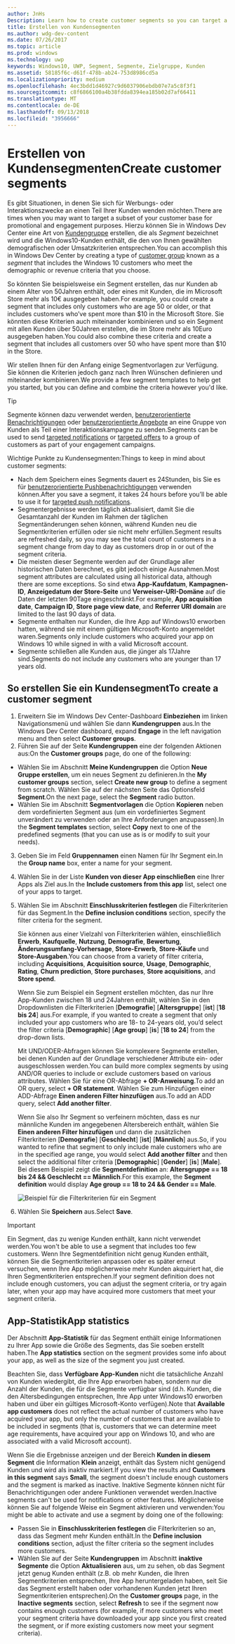 ```yaml
---
author: JnHs
Description: Learn how to create customer segments so you can target a subset of your customer base for promotional or engagement purposes.
title: Erstellen von Kundensegmenten
ms.author: wdg-dev-content
ms.date: 07/26/2017
ms.topic: article
ms.prod: windows
ms.technology: uwp
keywords: Windows10, UWP, Segment, Segmente, Zielgruppe, Kunden
ms.assetid: 58185f6c-d61f-478b-ab24-753d8986cd5a
ms.localizationpriority: medium
ms.openlocfilehash: 4ec3bdd1d46927c9d6037906ebdb07e7a5c8f3f1
ms.sourcegitcommit: c8f6866100a4b38fdda8394ea185b02d7af66411
ms.translationtype: MT
ms.contentlocale: de-DE
ms.lasthandoff: 09/13/2018
ms.locfileid: "3956666"
---
```

# <a name="create-customer-segments"></a><span data-ttu-id="56736-103">Erstellen von Kundensegmenten</span><span class="sxs-lookup"><span data-stu-id="56736-103">Create customer segments</span></span>

<span data-ttu-id="56736-104">Es gibt Situationen, in denen Sie sich für Werbungs- oder Interaktionszwecke an einen Teil Ihrer Kunden wenden möchten.</span><span class="sxs-lookup"><span data-stu-id="56736-104">There are times when you may want to target a subset of your customer base for promotional and engagement purposes.</span></span> <span data-ttu-id="56736-105">Hierzu können Sie in Windows Dev Center eine Art von [Kundengruppe](create-customer-groups.md) erstellen, die als *Segment* bezeichnet wird und die Windows10-Kunden enthält, die den von Ihnen gewählten demografischen oder Umsatzkriterien entsprechen.</span><span class="sxs-lookup"><span data-stu-id="56736-105">You can accomplish this in Windows Dev Center by creating a type of [customer group](create-customer-groups.md) known as a *segment* that includes the Windows 10 customers who meet the demographic or revenue criteria that you choose.</span></span>

<span data-ttu-id="56736-106">So könnten Sie beispielsweise ein Segment erstellen, das nur Kunden ab einem Alter von 50Jahren enthält, oder eines mit Kunden, die im Microsoft Store mehr als 10€ ausgegeben haben.</span><span class="sxs-lookup"><span data-stu-id="56736-106">For example, you could create a segment that includes only customers who are age 50 or older, or that includes customers who’ve spent more than $10 in the Microsoft Store.</span></span> <span data-ttu-id="56736-107">Sie könnten diese Kriterien auch miteinander kombinieren und so ein Segment mit allen Kunden über 50Jahren erstellen, die im Store mehr als 10Euro ausgegeben haben.</span><span class="sxs-lookup"><span data-stu-id="56736-107">You could also combine these criteria and create a segment that includes all customers over 50 who have spent more than $10 in the Store.</span></span> 

<span data-ttu-id="56736-108">Wir stellen Ihnen für den Anfang einige Segmentvorlagen zur Verfügung. Sie können die Kriterien jedoch ganz nach Ihren Wünschen definieren und miteinander kombinieren.</span><span class="sxs-lookup"><span data-stu-id="56736-108">We provide a few segment templates to help get you started, but you can define and combine the criteria however you'd like.</span></span>

> [!TIP]
> <span data-ttu-id="56736-109">Segmente können dazu verwendet werden, [benutzerorientierte Benachrichtigungen](send-push-notifications-to-your-apps-customers.md) oder [benutzerorientierte Angebote](use-targeted-offers-to-maximize-engagement-and-conversions.md) an eine Gruppe von Kunden als Teil einer Interaktionskampagne zu senden.</span><span class="sxs-lookup"><span data-stu-id="56736-109">Segments can be used to send [targeted notifications](send-push-notifications-to-your-apps-customers.md) or [targeted offers](use-targeted-offers-to-maximize-engagement-and-conversions.md) to a group of customers as part of your engagement campaigns.</span></span>

<span data-ttu-id="56736-110">Wichtige Punkte zu Kundensegmenten:</span><span class="sxs-lookup"><span data-stu-id="56736-110">Things to keep in mind about customer segments:</span></span>
- <span data-ttu-id="56736-111">Nach dem Speichern eines Segments dauert es 24Stunden, bis Sie es für [benutzerorientierte Pushbenachrichtigungen](send-push-notifications-to-your-apps-customers.md) verwenden können.</span><span class="sxs-lookup"><span data-stu-id="56736-111">After you save a segment, it takes 24 hours before you’ll be able to use it for [targeted push notifications](send-push-notifications-to-your-apps-customers.md).</span></span>
- <span data-ttu-id="56736-112">Segmentergebnisse werden täglich aktualisiert, damit Sie die Gesamtanzahl der Kunden im Rahmen der täglichen Segmentänderungen sehen können, während Kunden neu die Segmentkriterien erfüllen oder sie nicht mehr erfüllen.</span><span class="sxs-lookup"><span data-stu-id="56736-112">Segment results are refreshed daily, so you may see the total count of customers in a segment change from day to day as customers drop in or out of the segment criteria.</span></span>
- <span data-ttu-id="56736-113">Die meisten dieser Segmente werden auf der Grundlage aller historischen Daten berechnet, es gibt jedoch einige Ausnahmen.</span><span class="sxs-lookup"><span data-stu-id="56736-113">Most segment attributes are calculated using all historical data, although there are some exceptions.</span></span> <span data-ttu-id="56736-114">So sind etwa **App-Kaufdatum**, **Kampagnen-ID**, **Anzeigedatum der Store-Seite** und **Verweiser-URI-Domäne** auf die Daten der letzten 90Tage eingeschränkt.</span><span class="sxs-lookup"><span data-stu-id="56736-114">For example, **App acquisition date**, **Campaign ID**, **Store page view date**, and **Referrer URI domain** are limited to the last 90 days of data.</span></span>
- <span data-ttu-id="56736-115">Segmente enthalten nur Kunden, die Ihre App auf Windows10 erworben hatten, während sie mit einem gültigen Microsoft-Konto angemeldet waren.</span><span class="sxs-lookup"><span data-stu-id="56736-115">Segments only include customers who acquired your app on Windows 10 while signed in with a valid Microsoft account.</span></span> 
- <span data-ttu-id="56736-116">Segmente schließen alle Kunden aus, die jünger als 17Jahre sind.</span><span class="sxs-lookup"><span data-stu-id="56736-116">Segments do not include any customers who are younger than 17 years old.</span></span>

## <a name="to-create-a-customer-segment"></a><span data-ttu-id="56736-117">So erstellen Sie ein Kundensegment</span><span class="sxs-lookup"><span data-stu-id="56736-117">To create a customer segment</span></span>

1.  <span data-ttu-id="56736-118">Erweitern Sie im Windows Dev Center-Dashboard **Einbeziehen** im linken Navigationsmenü und wählen Sie dann **Kundengruppen** aus.</span><span class="sxs-lookup"><span data-stu-id="56736-118">In the Windows Dev Center dashboard, expand **Engage** in the left navigation menu and then select **Customer groups**.</span></span>
2.  <span data-ttu-id="56736-119">Führen Sie auf der Seite **Kundengruppen** eine der folgenden Aktionen aus:</span><span class="sxs-lookup"><span data-stu-id="56736-119">On the **Customer groups** page, do one of the following:</span></span>
 - <span data-ttu-id="56736-120">Wählen Sie im Abschnitt **Meine Kundengruppen** die Option **Neue Gruppe erstellen**, um ein neues Segment zu definieren.</span><span class="sxs-lookup"><span data-stu-id="56736-120">In the **My customer groups** section, select **Create new group** to define a segment from scratch.</span></span> <span data-ttu-id="56736-121">Wählen Sie auf der nächsten Seite das Optionsfeld **Segment**.</span><span class="sxs-lookup"><span data-stu-id="56736-121">On the next page, select the **Segment** radio button.</span></span>
 - <span data-ttu-id="56736-122">Wählen Sie im Abschnitt **Segmentvorlagen** die Option **Kopieren** neben dem vordefinierten Segment aus (um ein vordefiniertes Segment unverändert zu verwenden oder an Ihre Anforderungen anzupassen).</span><span class="sxs-lookup"><span data-stu-id="56736-122">In the **Segment templates** section, select **Copy** next to one of the predefined segments (that you can use as is or modify to suit your needs).</span></span>
3.  <span data-ttu-id="56736-123">Geben Sie im Feld **Gruppennamen** einen Namen für Ihr Segment ein.</span><span class="sxs-lookup"><span data-stu-id="56736-123">In the **Group name** box, enter a name for your segment.</span></span>
4.  <span data-ttu-id="56736-124">Wählen Sie in der Liste **Kunden von dieser App einschließen** eine Ihrer Apps als Ziel aus.</span><span class="sxs-lookup"><span data-stu-id="56736-124">In the **Include customers from this app** list, select one of your apps to target.</span></span>
5.  <span data-ttu-id="56736-125">Wählen Sie im Abschnitt **Einschlusskriterien festlegen** die Filterkriterien für das Segment.</span><span class="sxs-lookup"><span data-stu-id="56736-125">In the **Define inclusion conditions** section, specify the filter criteria for the segment.</span></span>

    <span data-ttu-id="56736-126">Sie können aus einer Vielzahl von Filterkriterien wählen, einschließlich **Erwerb**, **Kaufquelle**, **Nutzung**, **Demografie**, **Bewertung**, **Änderungsumfang-Vorhersage**, **Store-Erwerb**, **Store-Käufe** und **Store-Ausgaben**.</span><span class="sxs-lookup"><span data-stu-id="56736-126">You can choose from a variety of filter criteria, including **Acquisitions**, **Acquisition source**, **Usage**, **Demographic**, **Rating**, **Churn prediction**, **Store purchases**, **Store acquisitions**, and **Store spend**.</span></span>

    <span data-ttu-id="56736-127">Wenn Sie zum Beispiel ein Segment erstellen möchten, das nur Ihre App-Kunden zwischen 18 und 24Jahren enthält, wählen Sie in den Dropdownlisten die Filterkriterien [**Demografie**] [**Altersgruppe**] [**ist**] [**18 bis 24**] aus.</span><span class="sxs-lookup"><span data-stu-id="56736-127">For example, if you wanted to create a segment that only included your app customers who are 18- to 24-years old, you’d select the filter criteria [**Demographic**] [**Age group**] [**is**] [**18 to 24**] from the drop-down lists.</span></span>

    <span data-ttu-id="56736-128">Mit UND/ODER-Abfragen können Sie komplexere Segmente erstellen, bei denen Kunden auf der Grundlage verschiedener Attribute ein- oder ausgeschlossen werden.</span><span class="sxs-lookup"><span data-stu-id="56736-128">You can build more complex segments by using AND/OR queries to include or exclude customers based on various attributes.</span></span> <span data-ttu-id="56736-129">Wählen Sie für eine OR-Abfrage **+ OR-Anweisung**.</span><span class="sxs-lookup"><span data-stu-id="56736-129">To add an OR query, select **+ OR statement**.</span></span> <span data-ttu-id="56736-130">Wählen Sie zum Hinzufügen einer ADD-Abfrage **Einen anderen Filter hinzufügen** aus.</span><span class="sxs-lookup"><span data-stu-id="56736-130">To add an ADD query, select **Add another filter**.</span></span>

    <span data-ttu-id="56736-131">Wenn Sie also Ihr Segment so verfeinern möchten, dass es nur männliche Kunden im angegebenen Altersbereich enthält, wählen Sie **Einen anderen Filter hinzufügen** und dann die zusätzlichen Filterkriterien [**Demografie**] [**Geschlecht**] [**ist**] [**Männlich**] aus.</span><span class="sxs-lookup"><span data-stu-id="56736-131">So, if you wanted to refine that segment to only include male customers who are in the specified age range, you would select **Add another filter** and then select the additional filter criteria [**Demographic**] [**Gender**] [**is**] [**Male**].</span></span> <span data-ttu-id="56736-132">Bei diesem Beispiel zeigt die **Segmentdefinition** an: **Altersgruppe == 18 bis 24 && Geschlecht == Männlich**.</span><span class="sxs-lookup"><span data-stu-id="56736-132">For this example, the **Segment definition** would display **Age group == 18 to 24 && Gender == Male**.</span></span>

    ![Beispiel für die Filterkriterien für ein Segment](images/create-segment-inclusions.png)
6. <span data-ttu-id="56736-134">Wählen Sie **Speichern** aus.</span><span class="sxs-lookup"><span data-stu-id="56736-134">Select **Save**.</span></span>

> [!IMPORTANT]
> <span data-ttu-id="56736-135">Ein Segment, das zu wenige Kunden enthält, kann nicht verwendet werden.</span><span class="sxs-lookup"><span data-stu-id="56736-135">You won't be able to use a segment that includes too few customers.</span></span> <span data-ttu-id="56736-136">Wenn Ihre Segmentdefinition nicht genug Kunden enthält, können Sie die Segmentkriterien anpassen oder es später erneut versuchen, wenn Ihre App möglicherweise mehr Kunden akquiriert hat, die Ihren Segmentkriterien entsprechen.</span><span class="sxs-lookup"><span data-stu-id="56736-136">If your segment definition does not include enough customers, you can adjust the segment criteria, or try again later, when your app may have acquired more customers that meet your segment criteria.</span></span>


## <a name="app-statistics"></a><span data-ttu-id="56736-137">App-Statistik</span><span class="sxs-lookup"><span data-stu-id="56736-137">App statistics</span></span>

<span data-ttu-id="56736-138">Der Abschnitt **App-Statistik** für das Segment enthält einige Informationen zu Ihrer App sowie die Größe des Segments, das Sie soeben erstellt haben.</span><span class="sxs-lookup"><span data-stu-id="56736-138">The **App statistics** section on the segment provides some info about your app, as well as the size of the segment you just created.</span></span>

<span data-ttu-id="56736-139">Beachten Sie, dass **Verfügbare App-Kunden** nicht die tatsächliche Anzahl von Kunden wiedergibt, die Ihre App erworben haben, sondern nur die Anzahl der Kunden, die für die Segmente verfügbar sind (d.h. Kunden, die den Altersbedingungen entsprechen, Ihre App unter Windows10 erworben haben und über ein gültiges Microsoft-Konto verfügen).</span><span class="sxs-lookup"><span data-stu-id="56736-139">Note that **Available app customers** does not reflect the actual number of customers who have acquired your app, but only the number of customers that are available to be included in segments (that is, customers that we can determine meet age requirements, have acquired your app on Windows 10, and who are associated with a valid Microsoft account).</span></span>

<span data-ttu-id="56736-140">Wenn Sie die Ergebnisse anzeigen und der Bereich **Kunden in diesem Segment** die Information **Klein** anzeigt, enthält das System nicht genügend Kunden und wird als inaktiv markiert.</span><span class="sxs-lookup"><span data-stu-id="56736-140">If you view the results and **Customers in this segment** says **Small**, the segment doesn't include enough customers and the segment is marked as inactive.</span></span> <span data-ttu-id="56736-141">Inaktive Segmente können nicht für Benachrichtigungen oder andere Funktionen verwendet werden.</span><span class="sxs-lookup"><span data-stu-id="56736-141">Inactive segments can't be used for notifications or other features.</span></span> <span data-ttu-id="56736-142">Möglicherweise können Sie auf folgende Weise ein Segment aktivieren und verwenden:</span><span class="sxs-lookup"><span data-stu-id="56736-142">You might be able to activate and use a segment by doing one of the following:</span></span>

- <span data-ttu-id="56736-143">Passen Sie in **Einschlusskriterien festlegen** die Filterkriterien so an, dass das Segment mehr Kunden enthält.</span><span class="sxs-lookup"><span data-stu-id="56736-143">In the **Define inclusion conditions** section, adjust the filter criteria so the segment includes more customers.</span></span>
- <span data-ttu-id="56736-144">Wählen Sie auf der Seite **Kundengruppen** im Abschnitt **inaktive Segmente** die Option **Aktualisieren** aus, um zu sehen, ob das Segment jetzt genug Kunden enthält (z.B. ob mehr Kunden, die Ihren Segmentkriterien entsprechen, Ihre App heruntergeladen haben, seit Sie das Segment erstellt haben oder vorhandenen Kunden jetzt Ihren Segmentkriterien entsprechen).</span><span class="sxs-lookup"><span data-stu-id="56736-144">On the **Customer groups** page, in the **Inactive segments** section, select **Refresh** to see if the segment now contains enough customers (for example, if more customers who meet your segment criteria have downloaded your app since you first created the segment, or if more existing customers now meet your segment criteria).</span></span>
